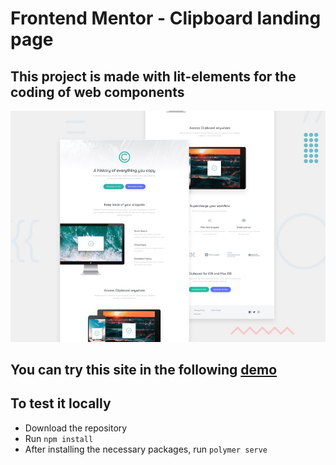 # Frontend Mentor - Clipboard landing page

## This project is made with lit-elements for the coding of web components

![Design preview for the Clipboard landing page coding challenge](./design/desktop-preview.jpg)

## You can try this site in the following [demo](https://clipboard-page.vercel.app/ "demo")
## To test it locally
- Download the repository
- Run `npm install`
- After installing the necessary packages, run `polymer serve`
